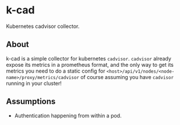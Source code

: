 # k-cad
Kubernetes cadvisor collector. 

## About 
k-cad is a simple collector for kubernetes `cadvisor`. `cadvisor` already expose its
metrics in a prometheus format, and the only way to get its metrics you need 
to do a static config for `<host>/api/v1/nodes/<node-name>/proxy/metrics/cadvisor` of course
assuming you have `cadvisor` running in your cluster!

## Assumptions
 * Authentication happening from within a pod.